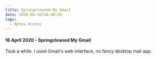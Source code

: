 ```yaml
---
title: Springcleaned My Gmail
date: 2020-04-16T18:40:28
tags:
  - Notes #notes
---
```


#### 16 April 2020 - Springcleaned My Gmail

Took a while. I used Gmail's web interface, no fancy desktop mail app.